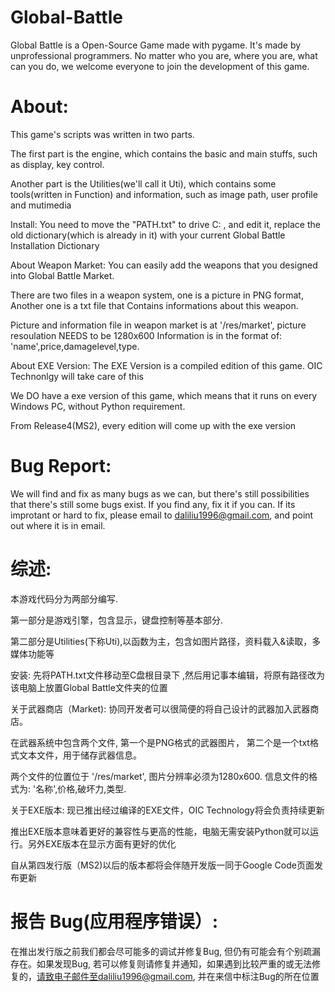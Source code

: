 Global-Battle
=============

Global Battle is a Open-Source Game made with pygame. It's made by unprofessional programmers. No matter who you are, where you are, what can you do, we welcome everyone to join the development of this game.


About:
======
This game's scripts was written in two parts.

The first part is the engine, which contains the basic and main stuffs, such as display, key control.

Another part is the Utilities(we'll call it Uti), which contains some tools(written in Function) and information, such as image path, user profile and mutimedia

Install:
You need to move the "PATH.txt" to drive C: , and edit it, replace the old dictionary(which is already in it) with your current Global Battle Installation Dictionary

About Weapon Market:
You can easily add the weapons that you designed into Global Battle Market.

There are two files in a weapon system, one is a picture in PNG format, Another one is a txt file that Contains informations about this weapon.

Picture and information file in weapon market is at '/res/market', picture resoulation NEEDS to be 1280x600 Information is in the format of: 'name',price,damagelevel,type.

About EXE Version:
The EXE Version is a compiled edition of this game. OIC Technonlgy will take care of this

We DO have a exe version of this game, which means that it runs on every Windows PC, without Python requirement.

From Release4(MS2), every edition will come up with the exe version

Bug Report:
============
We will find and fix as many bugs as we can, but there's still possibilities that there's still some bugs exist. If you find any, fix it if you can. If its improtant or hard to fix, please email to daliliu1996@gmail.com, and point out where it is in email.

综述:
=====
本游戏代码分为两部分编写.

第一部分是游戏引擎，包含显示，键盘控制等基本部分.

第二部分是Utilities(下称Uti),以函数为主，包含如图片路径，资料载入&读取，多媒体功能等

安装:
先将PATH.txt文件移动至C盘根目录下 ,然后用记事本编辑，将原有路径改为该电脑上放置Global Battle文件夹的位置

关于武器商店（Market):
协同开发者可以很简便的将自己设计的武器加入武器商店。

在武器系统中包含两个文件, 第一个是PNG格式的武器图片， 第二个是一个txt格式文本文件，用于储存武器信息。

两个文件的位置位于 '/res/market', 图片分辨率必须为1280x600. 信息文件的格式为: '名称',价格,破坏力,类型.

关于EXE版本:
现已推出经过编译的EXE文件，OIC Technology将会负责持续更新

推出EXE版本意味着更好的兼容性与更高的性能，电脑无需安装Python就可以运行。另外EXE版本在显示方面有更好的优化

自从第四发行版（MS2)以后的版本都将会伴随开发版一同于Google Code页面发布更新

报告 Bug(应用程序错误）:
====================
在推出发行版之前我们都会尽可能多的调试并修复Bug, 但仍有可能会有个别疏漏存在。如果发现Bug, 若可以修复则请修复并通知，如果遇到比较严重的或无法修复的，请致电子邮件至daliliu1996@gmail.com, 并在来信中标注Bug的所在位置